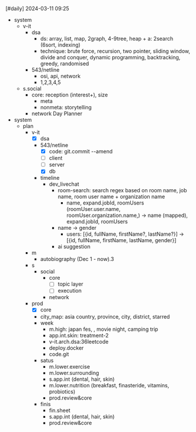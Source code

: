 [#daily]
2024-03-11
09:25

- system
	- v-it
		- dsa
			- ds: array, list, map, 2graph, 4-9tree, heap + a: 2search (6sort, indexing)
			- technique: brute force, recursion, two pointer, sliding window, divide and conquer, dynamic programming, backtracking, greedy, randomised   
		- 543/netline
			- osi, api, network
			- 1,2,3,4,5
	- s.social
		- core: reception (interest+), size
			- meta
			- nonmeta: storytelling
		- network
Day Planner
- system
	- plan
		- v-it
			- [x] dsa
			- 543/netline
				- [x] code: git.commit --amend
				- [ ] client
				- [ ] server
				- [x] db
			- timeline
				- dev_livechat 
					- room-search: search regex based on room name, job name, room user name + organization name 
						- name, expand.jobId, roomUsers (roomUser.user.name, roomUser.organization.name,) -> name (mapped), expand.jobId, roomUsers
					- name -> gender
						- users: [{id, fullName, firstName?, lastName?}] -> [{id, fullName, firstName, lastName, gender}]
					- ai suggestion
		- m
			- autobiography (Dec 1 - now).3
		- s
			- social
				- core
					- [ ] topic layer
					- [ ] execution
				- network
		- prod
			- [x] core
			- city_map: asia country, province, city, district, starred 
			- week
				- m.high: japan fes, , movie night, camping trip
				- app.int.skin: treatment-2
				- v-it.arch.dsa:36leetcode
				- deploy.docker
				- code.git
			- satus
				- m.lower.exercise
				- m.lower.surrounding
				- s.app.int (dental, hair, skin)
				- m.lower.nutrition (breakfast, finasteride, vitamins, probiotics)
				- prod.review&core
			- finis
				- fin.sheet
				- s.app.int (dental, hair, skin)
				- prod.review&core